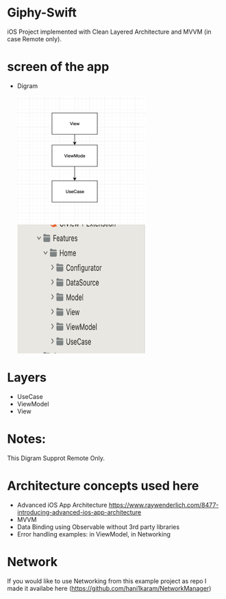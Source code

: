 # Giphy-Swift

iOS Project implemented with Clean Layered Architecture and MVVM (in case Remote only).


# screen of the app

* Digram 

  <img align="left" width="300" height="300" img src="Screen Shot 2022-10-21 at 2.24.59 PM.png">
  <img align="center" width="300" height="300" img src="Screen Shot 2022-12-25 at 3.59.42 AM.png">

# Layers

* UseCase
* ViewModel
* View

# Notes: 
This Digram Supprot Remote Only.

# Architecture concepts used here
* Advanced iOS App Architecture https://www.raywenderlich.com/8477-introducing-advanced-ios-app-architecture
* MVVM
* Data Binding using Observable without 3rd party libraries
* Error handling examples: in ViewModel, in Networking


# Network
If you would like to use Networking from this example project as repo I made it availabe here (https://github.com/hani1karam/NetworkManager)


